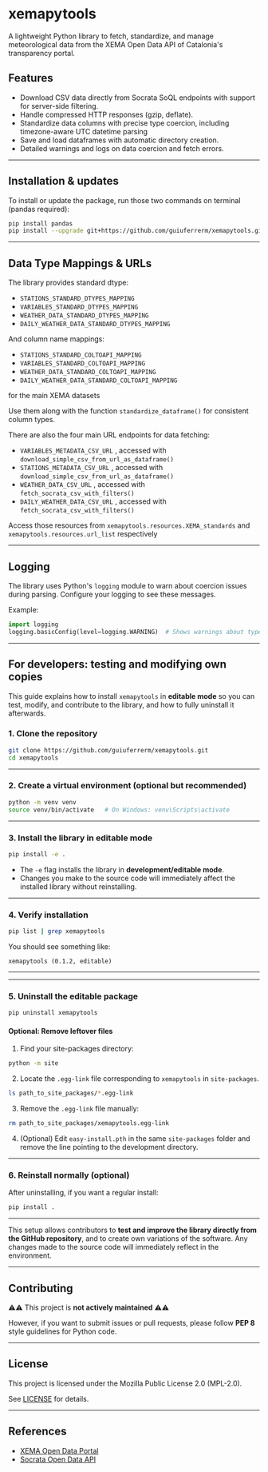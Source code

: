 # xemapytools

A lightweight Python library to fetch, standardize, and manage meteorological data from the XEMA Open Data API of Catalonia's transparency portal.

## Features

- Download CSV data directly from Socrata SoQL endpoints with support for server-side filtering.
- Handle compressed HTTP responses (gzip, deflate).
- Standardize data columns with precise type coercion, including timezone-aware UTC datetime parsing
- Save and load dataframes with automatic directory creation.
- Detailed warnings and logs on data coercion and fetch errors.

---

## Installation & updates

To install or update the package, run those two commands on terminal (pandas required):

```bash
pip install pandas
pip install --upgrade git+https://github.com/guiuferrerm/xemapytools.git@v1.0.0
```

---

## Data Type Mappings & URLs

The library provides standard dtype:
- `STATIONS_STANDARD_DTYPES_MAPPING`
- `VARIABLES_STANDARD_DTYPES_MAPPING`
- `WEATHER_DATA_STANDARD_DTYPES_MAPPING`
- `DAILY_WEATHER_DATA_STANDARD_DTYPES_MAPPING`

And column name mappings:
- `STATIONS_STANDARD_COLTOAPI_MAPPING`
- `VARIABLES_STANDARD_COLTOAPI_MAPPING`
- `WEATHER_DATA_STANDARD_COLTOAPI_MAPPING`
- `DAILY_WEATHER_DATA_STANDARD_COLTOAPI_MAPPING`

for the main XEMA datasets

Use them along with the function `standardize_dataframe()` for consistent column types.

There are also the four main URL endpoints for data fetching:
- `VARIABLES_METADATA_CSV_URL` , accessed with `download_simple_csv_from_url_as_dataframe()`
- `STATIONS_METADATA_CSV_URL` , accessed with `download_simple_csv_from_url_as_dataframe()`
- `WEATHER_DATA_CSV_URL` , accessed with `fetch_socrata_csv_with_filters()`
- `DAILY_WEATHER_DATA_CSV_URL` , accessed with `fetch_socrata_csv_with_filters()`

Access those resources from `xemapytools.resources.XEMA_standards` and `xemapytools.resources.url_list` respectively

---

## Logging

The library uses Python's `logging` module to warn about coercion issues during parsing. Configure your logging to see these messages.

Example:

```python
import logging
logging.basicConfig(level=logging.WARNING)  # Shows warnings about type coercion during parsing

```

---

## For developers: testing and modifying own copies
This guide explains how to install `xemapytools` in **editable mode** so you can test, modify, and contribute to the library, and how to fully uninstall it afterwards.

### **1. Clone the repository**

```bash
git clone https://github.com/guiuferrerm/xemapytools.git
cd xemapytools
```

---

### **2. Create a virtual environment (optional but recommended)**

```bash
python -m venv venv
source venv/bin/activate   # On Windows: venv\Scripts\activate
```

---

### **3. Install the library in editable mode**

```bash
pip install -e .
```

- The `-e` flag installs the library in **development/editable mode**.  
- Changes you make to the source code will immediately affect the installed library without reinstalling.

---

### **4. Verify installation**

```bash
pip list | grep xemapytools
```

You should see something like:

```
xemapytools (0.1.2, editable)
```

---
---

### **5. Uninstall the editable package**

```bash
pip uninstall xemapytools
```

#### Optional: Remove leftover files

1. Find your site-packages directory:

```bash
python -m site
```

2. Locate the `.egg-link` file corresponding to `xemapytools` in `site-packages`.

```bash
ls path_to_site_packages/*.egg-link
```

3. Remove the `.egg-link` file manually:

```bash
rm path_to_site_packages/xemapytools.egg-link
```

4. (Optional) Edit `easy-install.pth` in the same `site-packages` folder and remove the line pointing to the development directory.

---

### **6. Reinstall normally (optional)**

After uninstalling, if you want a regular install:

```bash
pip install .
```
---

This setup allows contributors to **test and improve the library directly from the GitHub repository**, and to create own variations of the software. Any changes made to the source code will immediately reflect in the environment.

---

## Contributing

⚠️⚠️ This project is **not actively maintained** ⚠️⚠️

However, if you want to submit issues or pull requests, please follow **PEP 8** style guidelines for Python code.

---

## License

This project is licensed under the Mozilla Public License 2.0 (MPL-2.0).

See [LICENSE](LICENSE) for details.

---

## References

- [XEMA Open Data Portal](https://analisi.transparenciacatalunya.cat/Medi-Ambient/Dades-meteorol-giques-de-la-XEMA/nzvn-apee/about_data)
- [Socrata Open Data API](https://dev.socrata.com/)
